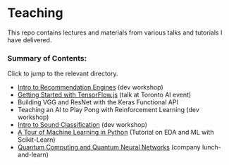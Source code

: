 # Teaching

This repo contains lectures and materials from various talks and tutorials I have delivered. 

### Summary of Contents:
Click to jump to the relevant directory. 
* [Intro to Recommendation Engines](https://github.com/Ryan-Marchildon/teaching/tree/master/recommenders) (dev workshop)
* [Getting Started with TensorFlow.js](https://github.com/Ryan-Marchildon/teaching/tree/master/tfjs-torontoai-lecture) (talk at Toronto AI event)
* Building VGG and ResNet with the Keras Functional API
* Teaching an AI to Play Pong with Reinforcement Learning (dev workshop)
* [Intro to Sound Classification](https://github.com/Ryan-Marchildon/teaching/tree/master/sound-classification) (dev workshop)
* [A Tour of Machine Learning in Python](https://github.com/Ryan-Marchildon/teaching/tree/master/tour-of-ml-python) (Tutorial on EDA and ML with Scikit-Learn)
* [Quantum Computing and Quantum Neural Networks](https://github.com/Ryan-Marchildon/teaching/tree/master/quantum-ml) (company lunch-and-learn)
